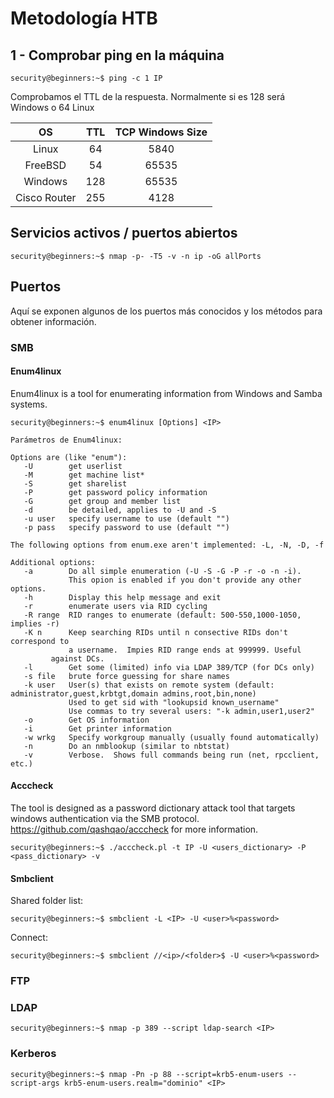 # Metodología HTB

## 1 - Comprobar ping en la máquina

```console
security@beginners:~$ ping -c 1 IP
```

Comprobamos el TTL de la respuesta. Normalmente si es 128 será Windows o 64 Linux

| OS            | TTL           | TCP Windows Size |
|:-------------:|:-------------:| :---------------:|
| Linux         |64             | 5840             |
| FreeBSD       |54            |65535             |
| Windows       |128            |65535             |
| Cisco Router  |255           |4128              |

## Servicios activos / puertos abiertos

```console
security@beginners:~$ nmap -p- -T5 -v -n ip -oG allPorts
```

## Puertos

Aquí se exponen algunos de los puertos más conocidos y los métodos para obtener información.

### SMB

#### Enum4linux

Enum4linux is a tool for enumerating information from Windows and Samba systems.

```console
security@beginners:~$ enum4linux [Options] <IP>
```

 ```console
Parámetros de Enum4linux:

 Options are (like "enum"):
    -U        get userlist
    -M        get machine list*
    -S        get sharelist
    -P        get password policy information
    -G        get group and member list
    -d        be detailed, applies to -U and -S
    -u user   specify username to use (default "")
    -p pass   specify password to use (default "")

The following options from enum.exe aren't implemented: -L, -N, -D, -f

Additional options:
    -a        Do all simple enumeration (-U -S -G -P -r -o -n -i).
              This opion is enabled if you don't provide any other options.
    -h        Display this help message and exit
    -r        enumerate users via RID cycling
    -R range  RID ranges to enumerate (default: 500-550,1000-1050, implies -r)
    -K n      Keep searching RIDs until n consective RIDs don't correspond to
              a username.  Impies RID range ends at 999999. Useful
          against DCs.
    -l        Get some (limited) info via LDAP 389/TCP (for DCs only)
    -s file   brute force guessing for share names
    -k user   User(s) that exists on remote system (default: administrator,guest,krbtgt,domain admins,root,bin,none)
              Used to get sid with "lookupsid known_username"
              Use commas to try several users: "-k admin,user1,user2"
    -o        Get OS information
    -i        Get printer information
    -w wrkg   Specify workgroup manually (usually found automatically)
    -n        Do an nmblookup (similar to nbtstat)
    -v        Verbose.  Shows full commands being run (net, rpcclient, etc.)
```

#### Acccheck

The tool is designed as a password dictionary attack tool that targets windows authentication via the SMB protocol. <https://github.com/qashqao/acccheck> for more information.

```console
security@beginners:~$ ./acccheck.pl -t IP -U <users_dictionary> -P <pass_dictionary> -v
```

#### Smbclient

Shared folder list:

```console
security@beginners:~$ smbclient -L <IP> -U <user>%<password>
```

Connect:

```console
security@beginners:~$ smbclient //<ip>/<folder>$ -U <user>%<password>
```

### FTP

### LDAP

```console
security@beginners:~$ nmap -p 389 --script ldap-search <IP>
```

### Kerberos

```console
security@beginners:~$ nmap -Pn -p 88 --script=krb5-enum-users --script-args krb5-enum-users.realm="dominio" <IP>
```
